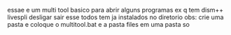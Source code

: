 essae e um multi tool basico para abrir alguns programas ex q tem dism++ livespli desligar sair esse todos tem ja instalados no diretorio obs: crie uma pasta e coloque o multitool.bat e a pasta files em uma pasta so 
